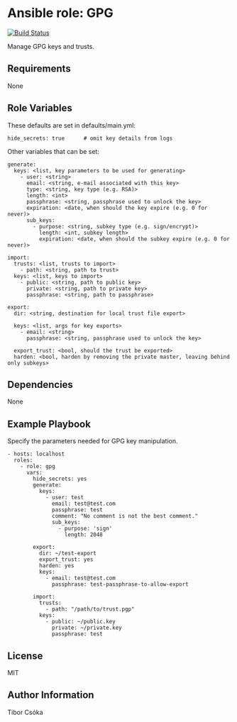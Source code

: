 Ansible role: GPG
=========

[![Build Status](https://travis-ci.com/Provizanta/ansible-role-gpg.svg?branch=master)](https://travis-ci.com/Provizanta/ansible-role-gpg)

Manage GPG keys and trusts.

Requirements
------------

None

Role Variables
--------------

These defaults are set in defaults/main.yml:

    hide_secrets: true      # omit key details from logs

Other variables that can be set:

    generate:
      keys: <list, key parameters to be used for generating>
        - user: <string>
          email: <string, e-mail associated with this key>
          type: <string, key type (e.g. RSA)>
          length: <int>
          passphrase: <string, passphrase used to unlock the key>
          expiration: <date, when should the key expire (e.g. 0 for never)>
          sub_keys:
            - purpose: <string, subkey type (e.g. sign/encrypt)>
              length: <int, subkey length>
              expiration: <date, when should the subkey expire (e.g. 0 for never)>

    import:
      trusts: <list, trusts to import>
        - path: <string, path to trust>
      keys: <list, keys to import>
        - public: <string, path to public key>
          private: <string, path to private key>
          passphrase: <string, path to passphrase>

    export:
      dir: <string, destination for local trust file export>

      keys: <list, args for key exports>
        - email: <string>
          passphrase: <string, passphrase used to unlock the key>

      export_trust: <bool, should the trust be exported>
      harden: <bool, harden by removing the private master, leaving behind only subkeys>


Dependencies
------------

None

Example Playbook
----------------

Specify the parameters needed for GPG key manipulation.

    - hosts: localhost
      roles:
        - role: gpg
          vars:
            hide_secrets: yes
            generate:
              keys:
                - user: test
                  email: test@test.com
                  passphrase: test
                  comment: "No comment is not the best comment."
                  sub_keys:
                    - purpose: 'sign'
                      length: 2048

            export:
              dir: ~/test-export
              export_trust: yes
              harden: yes
              keys:
                - email: test@test.com
                  passphrase: test-passphrase-to-allow-export

            import:
              trusts:
                - path: "/path/to/trust.pgp"
              keys:
                - public: ~/public.key
                  private: ~/private.key
                  passphrase: test


License
-------

MIT

Author Information
------------------

Tibor Csóka
